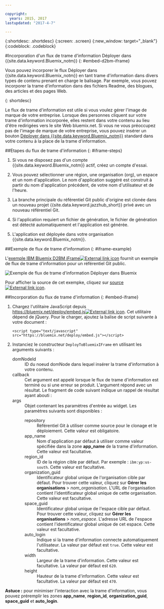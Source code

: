 ```yaml
---

copyright:
  years: 2015, 2017
lastupdated: "2017-4-7"

---
```


{:shortdesc: .shortdesc}
{:screen: .screen}
{:new_window: target="_blank"}
{:codeblock: .codeblock}

#Incorporation d'un flux de trame d'information Déployer dans {{site.data.keyword.Bluemix_notm}}
{: #embed-d2bm-iframe}


Vous pouvez incorporer le flux Déployer dans {{site.data.keyword.Bluemix_notm}}
en tant trame d'information dans divers types de contenu prenant en charge le balisage. Par exemple,
vous pouvez incorporer la trame d'information dans des fichiers Readme, des blogues, des articles et des pages Web.

{: shortdesc}

Le flux de trame d'information est utile si vous voulez gérer l'image de marque de votre entreprise. Lorsque des personnes cliquent sur votre trame d'information incorporée, elles restent dans votre contenu au lieu d'être redirigées vers le site Web bluemix.net. Si vous ne vous préoccupez pas de l'image de marque de votre entreprise, vous
pouvez insérer un bouton [Déployer
dans {{site.data.keyword.Bluemix_notm}}](/docs/develop/deploy_button.html) standard dans votre
contenu à la place de la trame d'information.

##Etapes du flux de trame d'information {: #iframe-steps}

1. Si vous ne disposez pas d'un compte {{site.data.keyword.Bluemix_notm}} actif,
créez un compte d'essai.

2. Vous pouvez sélectionner une région, une organisation (org), un espace et un nom d'application. Le nom d'application suggéré est construit à partir du
nom d'application précédent, de votre nom d'utilisateur et de l'heure.

3. La branche principale du référentiel Git public d'origine est clonée dans un nouveau projet
{{site.data.keyword.jazzhub_short}} privé avec un nouveau référentiel Git.

4. Si l'application requiert un fichier de génération, le fichier de génération est détecté automatiquement et l'application est générée.

5. L'application est déployée dans votre organisation {{site.data.keyword.Bluemix_notm}}.

##Exemple de flux de trame d'information {: #iframe-example}

<p>
L'<a class="xref" href="http://d2bm-iframe-sample.ng.bluemix.net/" target="_blank" title="(s'ouvre dans un nouvel onglet ou une nouvelle fenêtre)">exemple IBM Bluemix D2BM iFrame<img class="image" src="../icons/launch-glyph.svg" alt="External link icon"/></a> fournit un exemple de flux de trame d'information pour un référentiel Git public.<div class="image"><img class="image" src="images/d2bm_iframe_sample2.png" alt="Exemple de flux de trame d'information Déployer dans Bluemix" /></div>
</p>

<p>
Pour afficher la source de cet exempke, cliquez sur <a class="xref" href="https://hub.jazz.net/project/idsorg/d2bm-iframe-sample/overview" target="_blank" title="(s'ouvre dans un nouvel onglet ou une nouvelle fenêtre)">source<img class="image" src="../icons/launch-glyph.svg" alt="External link icon"/></a>.
</p>

##Incorporation du flux de trame d'information {: #embed-iframe}  

<ol>
<li>Chargez l'utilitaire JavaScript depuis <a class="xref" href="https://bluemix.net/deploy/embed.js" target="_blank" title="(s'ouvre dans un nouvel onglet ou une nouvelle fenêtre)">https://bluemix.net/deploy/embed.js<img class="image" src="../icons/launch-glyph.svg" alt="External link icon"/></a>. Cet utilitaire dépend de jQuery. Pour le charger, ajoutez la balise de script suivante à votre document :
<pre class="pre">
<code>&lt;script type="text/javascript" src="https://bluemix.net/deploy/embed.js"&gt;&lt;/script&gt;</code>
</pre>
</li>
<li> Instanciez le constructeur <code>DeployToBluemixIFrame</code> en utilisant les arguments suivants :

<dl class="parml">
<dt class="pt dlterm">domNodeId</dt>
<dd class="pd">ID du noeud domNode dans lequel insérer la trame d'information à votre contenu.</dd>

<dt class="pt dlterm">callback</dt>
<dd class="pd">Cet argument est appelé lorsque le flux de trame d'information est terminé ou si une erreur se produit. L'argument répond avec un résultat. Le fragment de code suivant indique un rappel de résultat ayant abouti :</dd>

<dt class="pt dlterm">args</dt>
<dd class="pd">Objet contenant les paramètres d'entrée au widget. Les paramètres suivants sont disponibles :

<dl class="parml">

<dt class="pt dlterm">repository</dt>
<dd class="pd">Référentiel Git à utiliser comme source pour le clonage et le déploiement. Cette valeur est obligatoire.</dd>

<dt class="pt dlterm">app_name</dt>
<dd class="pd">Nom d'application par défaut à utiliser comme valeur spécifiée dans la zone <strong>app_name</strong>
de la trame d'information. Cette valeur est facultative.</dd>


<dt class="pt dlterm">region_id</dt>
<dd class="pd">ID de la région cible par défaut. Par exemple : <code>ibm:yp:us-south</code>. Cette valeur est facultative.</dd>

<dt class="pt dlterm">organization_guid</dt>
<dd class="pd">Identificateur global unique de l'organisation cible par défaut. Pour trouver cette valeur, cliquez sur <strong>Gérer les organisations</strong> > <i>nom_organisation</i>. L'URL de l'organisation contient l'identificateur global unique de cette organisation. Cette valeur est facultative.</dd>

<dt class="pt dlterm">space_guid</dt>
<dd class="pd">Identificateur global unique de l'espace cible par défaut. Pour trouver cette valeur, cliquez sur <strong>Gérer les organisations</strong> >
<i>nom_espace</i>. L'adresse URL de l'espace contient l'identificateur global unique de cet espace. Cette valeur est facultative.</dd>

<dt class="pt dlterm">auto_login</dt>
<dd class="pd">Indique si la trame d'information connecte automatiquement l'utilisateur. La valeur
par défaut est <code>true</code>. Cette valeur est facultative.</dd>

<dt class="pt dlterm">width</dt>
<dd class="pd">Largeur de la trame d'information. Cette valeur est facultative. La valeur par défaut
est <code>620</code>.</dd>

<dt class="pt dlterm">height</dt>
<dd class="pd">Hauteur de la trame d'information. Cette valeur est facultative. La valeur par défaut
est <code>470</code>.</dd>
</dl>

</dd>
</dl>
</li>
</ol>  

**Astuce :** pour minimiser l'interaction avec la trame d'information, vous pouvez préremplir les zones **app_name**, **region_id**, **organization_guid**, **space_guid** et **auto_login**.
